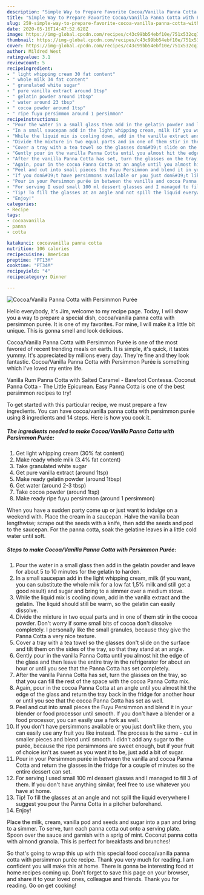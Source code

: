 ```yaml
---
description: "Simple Way to Prepare Favorite Cocoa/Vanilla Panna Cotta with Persimmon Purée"
title: "Simple Way to Prepare Favorite Cocoa/Vanilla Panna Cotta with Persimmon Purée"
slug: 259-simple-way-to-prepare-favorite-cocoa-vanilla-panna-cotta-with-persimmon-puree
date: 2020-05-16T14:47:52.628Z
image: https://img-global.cpcdn.com/recipes/c43c99bb54ebf10e/751x532cq70/cocoavanilla-panna-cotta-with-persimmon-puree-recipe-main-photo.jpg
thumbnail: https://img-global.cpcdn.com/recipes/c43c99bb54ebf10e/751x532cq70/cocoavanilla-panna-cotta-with-persimmon-puree-recipe-main-photo.jpg
cover: https://img-global.cpcdn.com/recipes/c43c99bb54ebf10e/751x532cq70/cocoavanilla-panna-cotta-with-persimmon-puree-recipe-main-photo.jpg
author: Mildred West
ratingvalue: 3.1
reviewcount: 5
recipeingredient:
- " light whipping cream 30 fat content"
- " whole milk 34 fat content"
- " granulated white sugar"
- " pure vanilla extract around 1tsp"
- " gelatin powder around 1tbsp"
- " water around 23 tbsp"
- " cocoa powder around 1tsp"
- " ripe fuyu persimmon around 1 persimmon"
recipeinstructions:
- "Pour the water in a small glass then add in the gelatin powder and leave for about 5 to 10 minutes for the gelatin to harden."
- "In a small saucepan add in the light whipping cream, milk (if you want, you can substitute the whole milk for a low fat 1,5% milk and still get a good result) and sugar and bring to a simmer over a medium stove."
- "While the liquid mix is cooling down, add in the vanilla extract and the gelatin. The liquid should still be warm, so the gelatin can easily dissolve."
- "Divide the mixture in two equal parts and in one of them stir in the cocoa powder. Don&#39;t worry if some small bits of cocoa don&#39;t dissolve completely. I personally like the small granules, because they give the Panna Cotta a very nice texture."
- "Cover a tray with a tea towel so the glasses don&#39;t slide on the surface and tilt them on the sides of the tray, so that they stand at an angle."
- "Gently pour in the vanilla Panna Cotta until you almost hit the edge of the glass and then leave the entire tray in the refrigerator for about an hour or until you see that the Panna Cotta has set completely."
- "After the vanilla Panna Cotta has set, turn the glasses on the tray, so that you can fill the rest of the space with the cocoa Panna Cotta mix."
- "Again, pour in the cocoa Panna Cotta at an angle until you almost hit the edge of the glass and return the tray back in the fridge for another hour or until you see that the cocoa Panna Cotta has set as well."
- "Peel and cut into small pieces the Fuyu Persimmon and blend it in your blender or food processor until smooth. If you don&#39;t have a blender or a food processor, you can easily use a fork as well."
- "If you don&#39;t have persimmons available or you just don&#39;t like them, you can easily use any fruit you like instead. The process is the same - cut in smaller pieces and blend until smooth. I didn&#39;t add any sugar to the purée, because the ripe persimmons are sweet enough, but if your fruit of choice isn&#39;t as sweet as you want it to be, just add a bit of sugar."
- "Pour in your Persimmon purée in between the vanilla and cocoa Panna Cotta and return the glasses in the fridge for a couple of minutes so the entire dessert can set."
- "For serving I used small 100 ml dessert glasses and I managed to fill 3 of them. If you don&#39;t have anything similar, feel free to use whatever you have at home."
- "Tip! To fill the glasses at an angle and not spill the liquid everywhere I suggest you pour the Panna Cotta in a pitcher beforehand."
- "Enjoy!"
categories:
- Recipe
tags:
- cocoavanilla
- panna
- cotta

katakunci: cocoavanilla panna cotta 
nutrition: 106 calories
recipecuisine: American
preptime: "PT13M"
cooktime: "PT34M"
recipeyield: "4"
recipecategory: Dinner

---
```



![Cocoa/Vanilla Panna Cotta with Persimmon Purée](https://img-global.cpcdn.com/recipes/c43c99bb54ebf10e/751x532cq70/cocoavanilla-panna-cotta-with-persimmon-puree-recipe-main-photo.jpg)

Hello everybody, it's Jim, welcome to my recipe page. Today, I will show you a way to prepare a special dish, cocoa/vanilla panna cotta with persimmon purée. It is one of my favorites. For mine, I will make it a little bit unique. This is gonna smell and look delicious.

Cocoa/Vanilla Panna Cotta with Persimmon Purée is one of the most favored of recent trending meals on earth. It is simple, it's quick, it tastes yummy. It's appreciated by millions every day. They're fine and they look fantastic. Cocoa/Vanilla Panna Cotta with Persimmon Purée is something which I've loved my entire life.

Vanilla Rum Panna Cotta with Salted Caramel - Barefoot Contessa. Coconut Panna Cotta - The Little Epicurean. Easy Panna Cotta is one of the best persimmon recipes to try!


To get started with this particular recipe, we must prepare a few ingredients. You can have cocoa/vanilla panna cotta with persimmon purée using 8 ingredients and 14 steps. Here is how you cook it.

<!--inarticleads1-->

##### The ingredients needed to make Cocoa/Vanilla Panna Cotta with Persimmon Purée:

1. Get  light whipping cream (30% fat content)
1. Make ready  whole milk (3.4% fat content)
1. Take  granulated white sugar
1. Get  pure vanilla extract (around 1tsp)
1. Make ready  gelatin powder (around 1tbsp)
1. Get  water (around 2-3 tbsp)
1. Take  cocoa powder (around 1tsp)
1. Make ready  ripe fuyu persimmon (around 1 persimmon)


When you have a sudden party come up or just want to indulge on a weekend with. Place the cream in a saucepan. Halve the vanilla bean lengthwise; scrape out the seeds with a knife, then add the seeds and pod to the saucepan. For the panna cotta, soak the gelatine leaves in a little cold water until soft. 

<!--inarticleads2-->

##### Steps to make Cocoa/Vanilla Panna Cotta with Persimmon Purée:

1. Pour the water in a small glass then add in the gelatin powder and leave for about 5 to 10 minutes for the gelatin to harden.
1. In a small saucepan add in the light whipping cream, milk (if you want, you can substitute the whole milk for a low fat 1,5% milk and still get a good result) and sugar and bring to a simmer over a medium stove.
1. While the liquid mix is cooling down, add in the vanilla extract and the gelatin. The liquid should still be warm, so the gelatin can easily dissolve.
1. Divide the mixture in two equal parts and in one of them stir in the cocoa powder. Don&#39;t worry if some small bits of cocoa don&#39;t dissolve completely. I personally like the small granules, because they give the Panna Cotta a very nice texture.
1. Cover a tray with a tea towel so the glasses don&#39;t slide on the surface and tilt them on the sides of the tray, so that they stand at an angle.
1. Gently pour in the vanilla Panna Cotta until you almost hit the edge of the glass and then leave the entire tray in the refrigerator for about an hour or until you see that the Panna Cotta has set completely.
1. After the vanilla Panna Cotta has set, turn the glasses on the tray, so that you can fill the rest of the space with the cocoa Panna Cotta mix.
1. Again, pour in the cocoa Panna Cotta at an angle until you almost hit the edge of the glass and return the tray back in the fridge for another hour or until you see that the cocoa Panna Cotta has set as well.
1. Peel and cut into small pieces the Fuyu Persimmon and blend it in your blender or food processor until smooth. If you don&#39;t have a blender or a food processor, you can easily use a fork as well.
1. If you don&#39;t have persimmons available or you just don&#39;t like them, you can easily use any fruit you like instead. The process is the same - cut in smaller pieces and blend until smooth. I didn&#39;t add any sugar to the purée, because the ripe persimmons are sweet enough, but if your fruit of choice isn&#39;t as sweet as you want it to be, just add a bit of sugar.
1. Pour in your Persimmon purée in between the vanilla and cocoa Panna Cotta and return the glasses in the fridge for a couple of minutes so the entire dessert can set.
1. For serving I used small 100 ml dessert glasses and I managed to fill 3 of them. If you don&#39;t have anything similar, feel free to use whatever you have at home.
1. Tip! To fill the glasses at an angle and not spill the liquid everywhere I suggest you pour the Panna Cotta in a pitcher beforehand.
1. Enjoy!


Place the milk, cream, vanilla pod and seeds and sugar into a pan and bring to a simmer. To serve, turn each panna cotta out onto a serving plate. Spoon over the sauce and garnish with a sprig of mint. Coconut panna cotta with almond granola. This is perfect for breakfasts and brunches! 

So that's going to wrap this up with this special food cocoa/vanilla panna cotta with persimmon purée recipe. Thank you very much for reading. I am confident you will make this at home. There is gonna be interesting food at home recipes coming up. Don't forget to save this page on your browser, and share it to your loved ones, colleague and friends. Thank you for reading. Go on get cooking!
